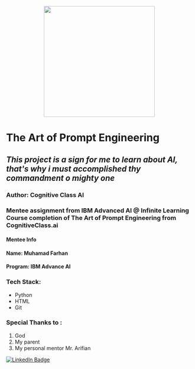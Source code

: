 <div id="header" align="center">
  <img src="https://media.giphy.com/media/HLB0nLA36GCCo6JuB5/giphy.gif?cid=790b7611aqz38ga7ig3rybctu0d93jfcjyez9w9mzmy3pdob&ep=v1_gifs_search&rid=giphy.gif&ct=gf" width="300"/>
</div>

# The Art of Prompt Engineering
## _This project is a sign for me to learn about AI, that's why i must accomplished thy commandment o mighty one_

### Author: Cognitive Class AI

### Mentee assignment from IBM Advanced AI @ Infinite Learning Course completion of The Art of Prompt Engineering from CognitiveClass.ai

#### Mentee Info
#### Name: Muhamad Farhan
#### Program: IBM Advance AI

### Tech Stack:
- Python
- HTML
- Git

### Special Thanks to :
1. God
2. My parent
3. My personal mentor Mr. Arifian

<div id="badges">
  <a href="https://www.linkedin.com/in/muhamad-farhan-6a94a41b3?utm_source=share&utm_campaign=share_via&utm_content=profile&utm_medium=android_app">
    <img src="https://img.shields.io/badge/LinkedIn-blue?style=for-the-badge&logo=linkedin&logoColor=white" alt="LinkedIn Badge"/>
  </a>

</div>
